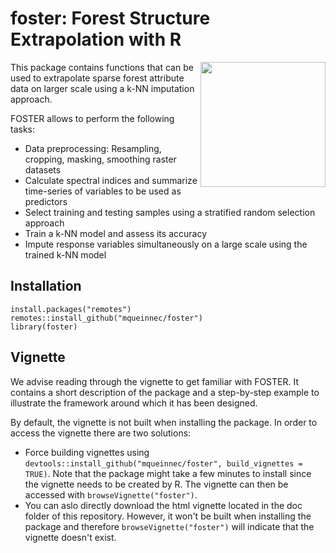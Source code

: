 foster: Forest Structure Extrapolation with R
======================================================================================================
<img src="https://raw.githubusercontent.com/samherniman/foster/master/man/figures/thick_border-equal_flight-lower.png" align="right" width="200"/>

This package contains functions that can be used to extrapolate sparse forest attribute data on larger scale using a k-NN imputation approach. 

FOSTER allows to perform the following tasks: 

* Data preprocessing: Resampling, cropping, masking, smoothing raster datasets
* Calculate spectral indices and summarize time-series of variables to be used as predictors
* Select training and testing samples using a stratified random selection approach
* Train a k-NN model and assess its accuracy 
* Impute response variables simultaneously on a large scale using the trained k-NN model 

## Installation 
```
install.packages("remotes")
remotes::install_github("mqueinnec/foster")
library(foster)
```

## Vignette
We advise reading through the vignette to get familiar with FOSTER. It contains a short description of the package and a step-by-step example to illustrate the framework around which it has been designed. 

By default, the vignette is not built when installing the package. In order to access the vignette there are two solutions: 

* Force building vignettes using ```devtools::install_github("mqueinnec/foster", build_vignettes = TRUE)```. Note that the package might take a few minutes to install since the vignette needs to be created by R. The vignette can then be accessed with ```browseVignette("foster")```. 
* You can aslo directly download the html vignette located in the doc folder of this repository. However, it won't be built when installing the package and therefore ```browseVignette("foster")``` will indicate that the vignette doesn't exist. 

